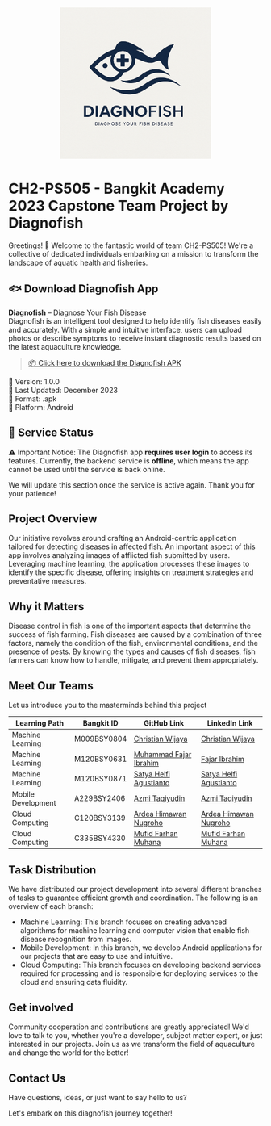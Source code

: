 <div align="center">
  <img src="https://github.com/Diagnofish/.github/blob/main/Diagnofish-Logo.png" alt="Project Logo" width="300">
</div>

# CH2-PS505 - Bangkit Academy 2023 Capstone Team Project by Diagnofish
Greetings! 👋 Welcome to the fantastic world of team CH2-PS505! We're a collective of dedicated individuals embarking on a mission to transform the landscape of aquatic health and fisheries.

## 🐟 Download Diagnofish App
**Diagnofish** – Diagnose Your Fish Disease\
Diagnofish is an intelligent tool designed to help identify fish diseases easily and accurately. With a simple and intuitive interface, users can upload photos or describe symptoms to receive instant diagnostic results based on the latest aquaculture knowledge.

> [📦 Click here to download the Diagnofish APK](https://github.com/Diagnofish/.github/blob/main/Diagnofish.apk)

🧪 Version: 1.0.0\
📅 Last Updated: December 2023\
📂 Format: .apk\
📱 Platform: Android

## 🚧 Service Status
⚠️ Important Notice:
The Diagnofish app **requires user login** to access its features.
Currently, the backend service is **offline**, which means the app cannot be used until the service is back online.

We will update this section once the service is active again. Thank you for your patience!

## Project Overview
Our initiative revolves around crafting an Android-centric application tailored for detecting diseases in affected fish. An important aspect of this app involves analyzing images of afflicted fish submitted by users. Leveraging machine learning, the application processes these images to identify the specific disease, offering insights on treatment strategies and preventative measures.

## Why it Matters
Disease control in fish is one of the important aspects that determine the success of fish farming. Fish diseases are caused by a combination of three factors, namely the condition of the fish, environmental conditions, and the presence of pests. By knowing the types and causes of fish diseases, fish farmers can know how to handle, mitigate, and prevent them appropriately.

## Meet Our Teams
Let us introduce you to the masterminds behind this project

| Learning Path                         | Bangkit ID    | GitHub Link                | LinkedIn Link                          |
|------------------------------|---------------|-----------------------|-----------------------------------|
| Machine Learning        | M009BSY0804    | [Christian Wijaya](https://github.com/christianwjy15) | [Christian Wijaya](https://www.linkedin.com/in/christian-wijaya-7a0287290)      |
| Machine Learning             | M120BSY0631    | [Muhammad Fajar Ibrahim](https://github.com/fajaribrahim) | [Fajar Ibrahim](https://www.linkedin.com/in/fajar-ibrahim31/)      |
| Machine Learning      | M120BSY0871   | [Satya Helfi Agustianto](https://github.com/Satyahelfia) | [Satya Helfi Agustianto](https://www.linkedin.com/in/satyahelfia/)      |
| Mobile Development | A229BSY2406   | [Azmi Taqiyudin](https://github.com/AzmiTaqiyudin27) | [Azmi Taqiyudin](https://www.linkedin.com/in/azmi-taqiyudin-650400162/)      |
| Cloud Computing    | C120BSY3139   | [Ardea Himawan Nugroho](https://github.com/ArdeaHN) | [Ardea Himawan Nugroho](https://www.linkedin.com/in/ardeahnugroho/)      |
| Cloud Computing      | C335BSY4330   | [Mufid Farhan Muhana](https://github.com/mufidfarhan) | [Mufid Farhan Muhana](https://www.linkedin.com/in/mufidfrhn/)      |

## Task Distribution
We have distributed our project development into several different branches of tasks to guarantee efficient growth and coordination. The following is an overview of each branch:
- Machine Learning: This branch focuses on creating advanced algorithms for machine learning and computer vision that enable fish disease recognition from images.
- Mobile Development: In this branch, we develop Android applications for our projects that are easy to use and intuitive.
- Cloud Computing: This branch focuses on developing backend services required for processing and is responsible for deploying services to the cloud and ensuring data fluidity.

## Get involved
Community cooperation and contributions are greatly appreciated! We'd love to talk to you, whether you're a developer, subject matter expert, or just interested in our projects. Join us as we transform the field of aquaculture and change the world for the better!

## Contact Us
Have questions, ideas, or just want to say hello to us? 

Let's embark on this diagnofish journey together! 
